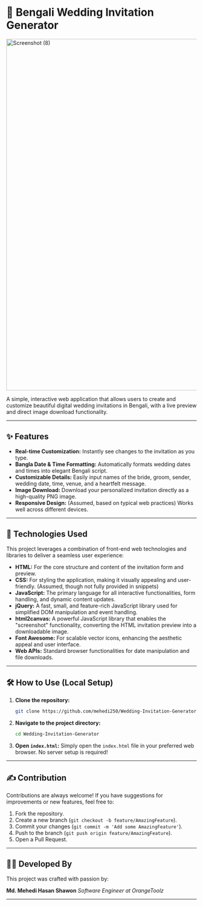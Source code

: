 # 💖 Bengali Wedding Invitation Generator

<img width="1051" height="927" alt="Screenshot (8)" src="https://github.com/user-attachments/assets/bfd0c59d-a48e-49e2-a57c-27cc91489e9a" />


A simple, interactive web application that allows users to create and customize beautiful digital wedding invitations in Bengali, with a live preview and direct image download functionality.

-----

## ✨ Features

  * **Real-time Customization:** Instantly see changes to the invitation as you type.
  * **Bangla Date & Time Formatting:** Automatically formats wedding dates and times into elegant Bengali script.
  * **Customizable Details:** Easily input names of the bride, groom, sender, wedding date, time, venue, and a heartfelt message.
  * **Image Download:** Download your personalized invitation directly as a high-quality PNG image.
  * **Responsive Design:** (Assumed, based on typical web practices) Works well across different devices.

-----

## 🚀 Technologies Used

This project leverages a combination of front-end web technologies and libraries to deliver a seamless user experience:

  * **HTML:** For the core structure and content of the invitation form and preview.
  * **CSS:** For styling the application, making it visually appealing and user-friendly. (Assumed, though not fully provided in snippets)
  * **JavaScript:** The primary language for all interactive functionalities, form handling, and dynamic content updates.
  * **jQuery:** A fast, small, and feature-rich JavaScript library used for simplified DOM manipulation and event handling.
  * **html2canvas:** A powerful JavaScript library that enables the "screenshot" functionality, converting the HTML invitation preview into a downloadable image.
  * **Font Awesome:** For scalable vector icons, enhancing the aesthetic appeal and user interface.
  * **Web APIs:** Standard browser functionalities for date manipulation and file downloads.

-----

## 🛠️ How to Use (Local Setup)

1.  **Clone the repository:**

    ```bash
    git clone https://github.com/mehedi250/Wedding-Invitation-Generator
    ```

2.  **Navigate to the project directory:**

    ```bash
    cd Wedding-Invitation-Generator
    ```

3.  **Open `index.html`:**
    Simply open the `index.html` file in your preferred web browser. No server setup is required\!

-----

## ✍️ Contribution

Contributions are always welcome\! If you have suggestions for improvements or new features, feel free to:

1.  Fork the repository.
2.  Create a new branch (`git checkout -b feature/AmazingFeature`).
3.  Commit your changes (`git commit -m 'Add some AmazingFeature'`).
4.  Push to the branch (`git push origin feature/AmazingFeature`).
5.  Open a Pull Request.

-----

## 👨‍💻 Developed By

This project was crafted with passion by:

**Md. Mehedi Hasan Shawon**
*Software Engineer at OrangeToolz*

-----
